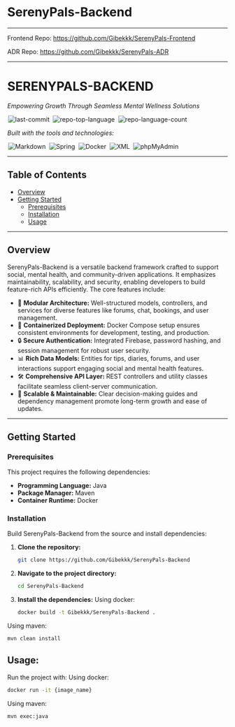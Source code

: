 # SerenyPals-Backend
---
Frontend Repo:
https://github.com/Gibekkk/SerenyPals-Frontend

ADR Repo:
https://github.com/Gibekkk/SerenyPals-ADR

---
<h1 align="left">SERENYPALS-BACKEND</h1>
<p><em>Empowering Growth Through Seamless Mental Wellness Solutions</em></p>

<img alt="last-commit" src="https://img.shields.io/github/last-commit/Gibekkk/SerenyPals-Backend?style=flat&logo=git&logoColor=white&color=0080ff" style="margin: 0px 2px; display: inline">
<img alt="repo-top-language" src="https://img.shields.io/github/languages/top/Gibekkk/SerenyPals-Backend?style=flat&color=0080ff" style="margin: 0px 2px; display: inline">
<img alt="repo-language-count" src="https://img.shields.io/github/languages/count/Gibekkk/SerenyPals-Backend?style=flat&color=0080ff" style="margin: 0px 2px; display: inline">

<p><em>Built with the tools and technologies:</em></p>
<img alt="Markdown" src="https://img.shields.io/badge/Markdown-000000.svg?style=flat&logo=Markdown&logoColor=white" style="margin: 0px 2px;">
<img alt="Spring" src="https://img.shields.io/badge/Spring-000000.svg?style=flat&logo=Spring&logoColor=white" style="margin: 0px 2px;">
<img alt="Docker" src="https://img.shields.io/badge/Docker-2496ED.svg?style=flat&logo=Docker&logoColor=white" style="margin: 0px 2px;">
<img alt="XML" src="https://img.shields.io/badge/XML-005FAD.svg?style=flat&logo=XML&logoColor=white" style="margin: 0px 2px;">
<img alt="phpMyAdmin" src="https://img.shields.io/badge/phpMyAdmin-6C78AF.svg?style=flat&logo=phpMyAdmin&logoColor=white" style="margin: 0px 2px;">

<br>
<hr>

## Table of Contents
- [Overview](#overview)
- [Getting Started](#getting-started)
  - [Prerequisites](#prerequisites)
  - [Installation](#installation)
  - [Usage](#usage)

<hr>

## Overview
SerenyPals-Backend is a versatile backend framework crafted to support social, mental health, and community-driven applications. It emphasizes maintainability, scalability, and security, enabling developers to build feature-rich APIs efficiently. The core features include:

- 🧩 **Modular Architecture:** Well-structured models, controllers, and services for diverse features like forums, chat, bookings, and user management.
- 🐳 **Containerized Deployment:** Docker Compose setup ensures consistent environments for development, testing, and production.
- 🔒 **Secure Authentication:** Integrated Firebase, password hashing, and session management for robust user security.
- 📊 **Rich Data Models:** Entities for tips, diaries, forums, and user interactions support engaging social and mental health features.
- 🛠️ **Comprehensive API Layer:** REST controllers and utility classes facilitate seamless client-server communication.
- 🚀 **Scalable & Maintainable:** Clear decision-making guides and dependency management promote long-term growth and ease of updates.

<hr>

## Getting Started

### Prerequisites
This project requires the following dependencies:
- **Programming Language:** Java
- **Package Manager:** Maven
- **Container Runtime:** Docker

### Installation
Build SerenyPals-Backend from the source and install dependencies:

1. **Clone the repository:**
   ```sh
   git clone https://github.com/Gibekkk/SerenyPals-Backend
2. **Navigate to the project directory:**
   ```sh
   cd SerenyPals-Backend
3. **Install the dependencies:**
 Using docker:
   ```sh
   docker build -t Gibekkk/SerenyPals-Backend .
 Using maven:
   ```sh
   mvn clean install
   ```

## Usage:
 Run the project with:
   Using docker:
   ```sh
   docker run -it {image_name}
   ```
   Using maven:
   ```sh
   mvn exec:java
   ```
